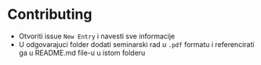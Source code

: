 # Contributing

* Otvoriti issue `New Entry` i navesti sve informacije
* U odgovarajuci folder dodati seminarski rad u `.pdf` formatu i referencirati ga u README.md file-u u istom folderu
 